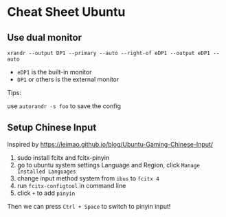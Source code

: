 # Cheat Sheet Ubuntu

## Use dual monitor

`xrandr --output DP1 --primary --auto --right-of eDP1 --output eDP1 --auto`

- `eDP1` is the built-in monitor
- `DP1` or others is the external monitor

Tips:

use `autorandr -s foo` to save the config

## Setup Chinese Input

Inspired by https://leimao.github.io/blog/Ubuntu-Gaming-Chinese-Input/

1. sudo install fcitx and fcitx-pinyin
1. go to ubuntu system settings Language and Region, click `Manage Installed Languages`
1. change input method system from `ibus` to `fcitx 4`
1. run `fcitx-configtool` in command line
1. click `+` to add `pinyin`

Then we can press `Ctrl + Space` to switch to pinyin input!
